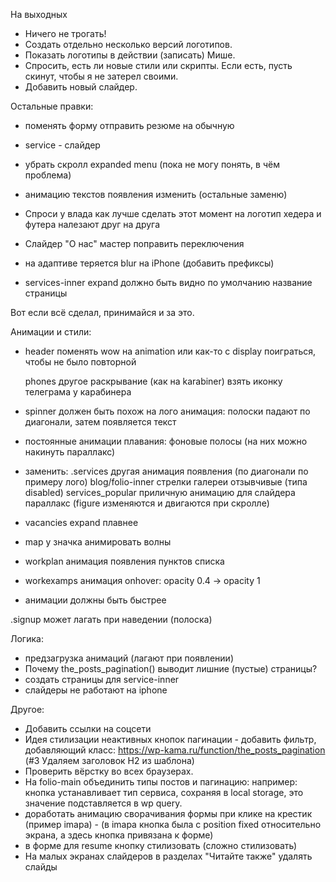 
На выходных
- Ничего не трогать!
- Создать отдельно несколько версий логотипов.
- Показать логотипы в действии (записать) Мише.
- Спросить, есть ли новые стили или скрипты. Если есть, пусть скинут, чтобы я не затерел своими.
- Добавить новый слайдер.




Остальные правки:
- поменять форму отправить резюме на обычную
- service - слайдер
- убрать скролл expanded menu (пока не могу понять, в чём проблема)
- анимацию текстов появления изменить (остальные заменю)




- Спроси у влада как лучше сделать этот момент на логотип хедера и футера налезают друг на друга
- Слайдер "О нас" мастер поправить переключения
-	на адаптиве теряется blur на iPhone (добавить префиксы)
- services-inner expand должно быть видно по умолчанию название страницы


Вот если всё сделал, принимайся и за это.

Анимации и стили:
- header поменять wow на animation или как-то с display поиграться, чтобы не было повторной

	phones
		другое раскрывание (как на karabiner)
		взять иконку телеграма у карабинера

- spinner должен быть похож на лого
	анимация: полоски падают по диагонали, затем появляется текст

- постоянные анимации плавания:
	фоновые полосы (на них можно накинуть параллакс)

- заменить:
	.services другая анимация появления (по диагонали по примеру лого)
	blog/folio-inner стрелки галереи отзывчивые (типа disabled)
	services_popular приличную анимацию для слайдера
	параллакс (figure изменяются и двигаются при скролле)

- vacancies expand плавнее

- map
	у значка анимировать волны

- workplan анимация появления пунктов списка

- workexamps анимация onhover: opacity 0.4 -> opacity 1

- анимации должны быть быстрее

.signup может лагать при наведении (полоска)


Логика:
- предзагрузка анимаций (лагают при появлении)
- Почему the_posts_pagination() выводит лишние (пустые) страницы?
- создать страницы для service-inner
- слайдеры не работают на iphone

Другое:
- Добавить ссылки на соцсети
- Идея стилизации неактивных кнопок пагинации - добавить фильтр, добавляющий класс: https://wp-kama.ru/function/the_posts_pagination (#3 Удаляем заголовок H2 из шаблона)
- Проверить вёрстку во всех браузерах.
- На folio-main объединить типы постов и пагинацию: например: кнопка устанавливает тип сервиса, сохраняя в local storage, это значение подставляется в wp query.
- доработать анимацию сворачивания формы при клике на крестик (пример imapa) - (в imapa кнопка была с position fixed относительно экрана, а здесь кнопка привязана к форме)
- в форме для resume кнопку стилизовать (сложно стилизовать)
- На малых экранах слайдеров в разделах "Читайте также" удалять слайды























